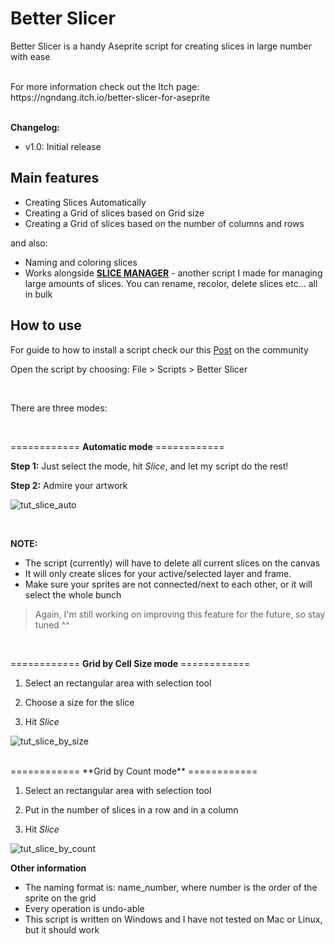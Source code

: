 # Better Slicer

Better Slicer is a handy Aseprite script for creating slices in large number with ease

<br />
For more information check out the Itch page: https://ngndang.itch.io/better-slicer-for-aseprite

<br />
<br />

**Changelog:**

+ v1.0: Initial release


## Main features ##
+ Creating Slices Automatically 
+ Creating a Grid of slices based on Grid size
+ Creating a Grid of slices based on the number of columns and rows
 
 and also:
+ Naming and coloring slices 
+ Works alongside [**SLICE MANAGER**](https://github.com/ngndang/Slice-Manager) - another script I made for managing large amounts of slices. You can rename, recolor, delete slices etc... all in bulk

## How to use ##

For guide to how to install a script check our this [Post](https://community.aseprite.org/t/aseprite-scripts-collection/3599) on the community

Open the script by choosing: File > Scripts > Better Slicer

<br />

There are three modes:

<br />

============ **Automatic mode** ============ 

**Step 1:** Just select the mode, hit *Slice*, and let my script do the rest!

**Step 2:** Admire your artwork

![tut_slice_auto](https://user-images.githubusercontent.com/78392599/139862305-4f9eeb4b-9e9a-4432-ad48-4aaf705672b6.gif)

<br />

**NOTE:**
+ The script (currently) will have to delete all current slices on the canvas
+ It will only create slices for your active/selected layer and frame.
+ Make sure your sprites are not connected/next to each other, or it will select the whole bunch 

>Again, I'm still working on improving this feature for the future, so stay tuned ^^

<br />

============ **Grid by Cell Size mode** ============

1. Select an rectangular area with selection tool

2. Choose a size for the slice

3. Hit *Slice*

![tut_slice_by_size](https://user-images.githubusercontent.com/78392599/139844600-0303818f-37f4-4d53-9226-2a3547e3fb20.gif)

<br />
============ **Grid by Count mode** ============

1. Select an rectangular area with selection tool

2. Put in the number of slices in a row and in a column

3. Hit *Slice*

![tut_slice_by_count](https://user-images.githubusercontent.com/78392599/139844969-f1b197d5-7851-4349-9186-1373a5d99c99.gif)

**Other information**
+ The naming format is: name_number, where number is the order of the sprite on the grid
+ Every operation is undo-able
+ This script is written on Windows and I have not tested on Mac or Linux, but it should work  

